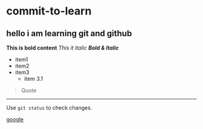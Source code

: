 # commit-to-learn
## hello i am learning git and github
**This is bold content**
_This it italic_
***Bold & Italic***

- item1
- item2
- item3
  - item 3.1
 
> Quote

---

Use `git status` to check changes.

[google](https://google.com)
